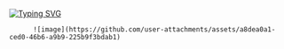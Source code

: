 
[![Typing SVG](https://readme-typing-svg.herokuapp.com?font=Fira+Code&pause=1000&color=8DEBE8&background=FFEAFC08&center=falso&vCenter=falso&repeat=verdadeiro&random=falso&width=435&lines=Ol%C3%A1%2C+me+chamo+edna+e+espero+que+esteja+bem!+)](https://git.io/typing-svg)

          ![image](https://github.com/user-attachments/assets/a8dea0a1-ced0-46b6-a9b9-225b9f3bdab1)
